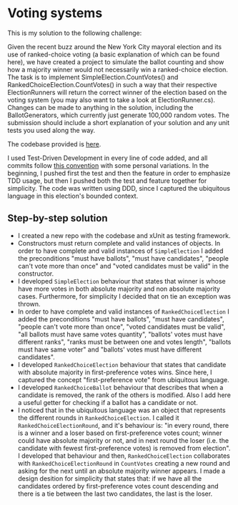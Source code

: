 # Voting systems
This is my solution to the following challenge:

Given the recent buzz around the New York City mayoral election and its use of ranked-choice voting (a basic explanation of which can be found here), we have created a project to simulate the ballot counting and show how a majority winner would not necessarily win a ranked-choice election. The task is to implement SimpleElection.CountVotes() and RankedChoiceElection.CountVotes() in such a way that their respective ElectionRunners will return the correct winner of the election based on the voting system (you may also want to take a look at ElectionRunner.cs). Changes can be made to anything in the solution, including the BallotGenerators, which currently just generate 100,000 random votes. The submission should include a short explanation of your solution and any unit tests you used along the way.

The codebase provided is [here](https://github.com/enzobonansea/voting-systems/commit/fc4c2246692940f15a312e4de40dd52b73b276e4).

I used Test-Driven Development in every line of code added, and all commits follow [this convention](https://www.conventionalcommits.org/en/v1.0.0/) with some personal variations. In the beginning, I pushed first the test and then the feature in order to emphasize TDD usage, but then I pushed both the test and feature together for simplicity. The code was written using DDD, since I captured the ubiquitous language in this election's bounded context.

## Step-by-step solution
- I created a new repo with the codebase and xUnit as testing framework.
- Constructors must return complete and valid instances of objects. In order to have complete and valid instances of `SimpleElection` I added the preconditions "must have ballots", "must have candidates", "people can't vote more than once" and "voted candidates must be valid" in the constructor.
- I developed `SimpleElection` behaviour that states that winner is whose have more votes in both absolute majority and non absolute majority cases. Furthermore, for simplicity I decided that on tie an exception was thrown.
- In order to have complete and valid instances of `RankedChoiceElection` I added the preconditions "must have ballots", "must have candidates", "people can't vote more than once", "voted candidates must be valid", "all ballots must have same votes quantity", "ballots' votes must have different ranks", "ranks must be between one and votes length", "ballots must have same voter" and "ballots' votes must have different candidates".
- I developed `RankedChoiceElection` behaviour that states that candidate with absolute majority in first-preference votes wins. Since here, I captured the concept "first-preference vote" from ubiquitous language.
- I developed `RankedChoiceBallot` behaviour that describes that when a candidate is removed, the rank of the others is modified. Also I add here a useful getter for checking if a ballot has a candidate or not.
- I noticed that in the ubiquitous language was an object that represents the different rounds in `RankedChoiceElection`. I called it `RankedChoiceElectionRound`, and it's behaviour is: "in every round, there is a winner and a loser based on first-preference votes count; winner could have absolute majority or not, and in next round the loser (i.e. the candidate with fewest first-preference votes) is removed from election". I developed that behaviour and then, `RankedChoiceElection` collaborates with `RankedChoiceElectionRound` in `CountVotes` creating a new round and asking for the next until an absolute majority winner appears. I made a design desition for simplicity that states that: if we have all the candidates ordered by first-preference votes count descending and there is a tie between the last two candidates, the last is the loser.
